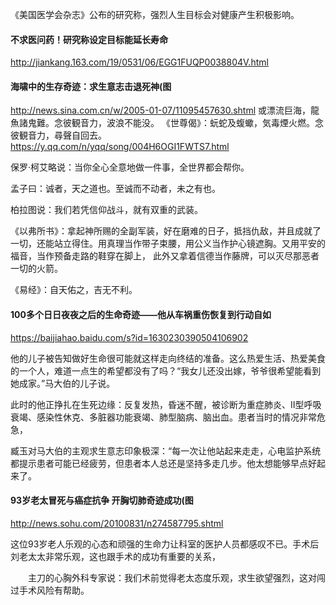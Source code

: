 《美国医学会杂志》公布的研究称，强烈人生目标会对健康产生积极影响。

  #### 不求医问药！研究称设定目标能延长寿命
  http://jiankang.163.com/19/0531/06/EGG1FUQP0038804V.html
  #### 海啸中的生存奇迹：求生意志击退死神(图
  http://news.sina.com.cn/w/2005-01-07/11095457630.shtml
  或漂流巨海，龍魚諸鬼難。念彼観音力，波浪不能没。
《世尊偈》：蚖蛇及蝮蠍，気毒煙火燃。念彼観音力，尋聲自回去。
https://y.qq.com/n/yqq/song/004H6OGI1FWTS7.html

保罗·柯艾略说：当你全心全意地做一件事，全世界都会帮你。

孟子曰：诚者，天之道也。至诚而不动者，未之有也。

柏拉图说：我们若凭信仰战斗，就有双重的武装。

《以弗所书》：拿起神所赐的全副军装，好在磨难的日子，抵挡仇敌，并且成就了一切，还能站立得住。用真理当作带子束腰，用公义当作护心镜遮胸。又用平安的福音，当作预备走路的鞋穿在脚上，
  此外又拿着信德当作藤牌，可以灭尽那恶者一切的火箭。

《易经》：自天佑之，吉无不利。
#### 100多个日日夜夜之后的生命奇迹——他从车祸重伤恢复到行动自如
https://baijiahao.baidu.com/s?id=1630230390504106902

他的儿子被告知做好生命很可能就这样走向终结的准备。这么热爱生活、热爱美食的一个人，难道一点生的希望都没有了吗？“我女儿还没出嫁，爷爷很希望能看到她成家。”马大伯的儿子说。

此时的他正挣扎在生死边缘：反复发热，昏迷不醒，被诊断为重症肺炎、Ⅱ型呼吸衰竭、感染性休克、多脏器功能衰竭、肺型脑病、脑出血。患者当时的情况非常危急，

臧玉对马大伯的主观求生意志印象极深：“每一次让他站起来走走，心电监护系统都提示患者可能已经疲劳，但患者本人总还是坚持多走几步。他太想能够早点好起来了。
#### 93岁老太冒死与癌症抗争 开胸切肺奇迹成功(图
http://news.sohu.com/20100831/n274587795.shtml

这位93岁老人乐观的心态和顽强的生命力让科室的医护人员都感叹不已。手术后刘老太太非常乐观，这也跟手术的成功有重要的关系，

　　主刀的心胸外科专家说：我们术前觉得老太态度乐观，求生欲望强烈，这对闯过手术风险有帮助。
